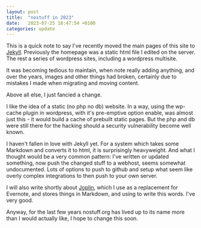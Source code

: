 ```yaml
---
layout: post
title:  "nostuff in 2023"
date:   2023-07-25 18:47:54 +0100
categories: update
---
```

This is a quick note to say I've recently moved the main pages of this site to [Jekyll](https://jekyllrb.com/). Previously the homepage was a static html file I edited on the server. The rest a series of wordpress sites, including a wordpress multisite.

It was becoming tedious to maintain, when note really adding anything, and over the years, images and other things had broken, certainly due to mistakes I made when migrating and moving content.

Above all else, I just fancied a change. 

I like the idea of a static (no php no db) website. In a way, using the wp-cache plugin in wordpress, with it's pre-emptive option enable, was almost just this - it would build a cache of prebuilt static pages. But the php and db were still there for the hacking should a security vulnerability become well known.

I haven't fallen in love with Jekyll yet. For a system which takes some Markdown and converts it to html, it is surprisingly heavyweight. And what I thought would be a very common pattern: I've written or updated something, now push the changed stuff to a webhost, seems somewhat undocumented. Lots of options to push to github and setup what seem like overly complex integrations to then push to your own server.

I will also write shortly about [Joplin](https://joplinapp.org/), which I use as a replacement for Evernote, and stores things in Markdown, and using to write this words. I've very good.

Anyway, for the last few years nostuff.org has lived up to its name more than I would actually like, I hope to change this soon.